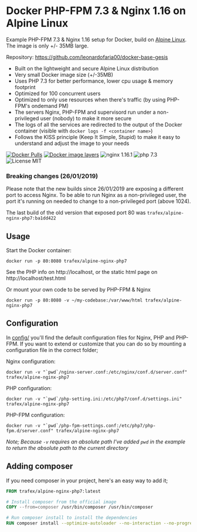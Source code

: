 # Docker PHP-FPM 7.3 & Nginx 1.16 on Alpine Linux
Example PHP-FPM 7.3 & Nginx 1.16 setup for Docker, build on [Alpine Linux](http://www.alpinelinux.org/).
The image is only +/- 35MB large.

Repository: https://github.com/leonardofaria00/docker-base-gesis


* Built on the lightweight and secure Alpine Linux distribution
* Very small Docker image size (+/-35MB)
* Uses PHP 7.3 for better performance, lower cpu usage & memory footprint
* Optimized for 100 concurrent users
* Optimized to only use resources when there's traffic (by using PHP-FPM's ondemand PM)
* The servers Nginx, PHP-FPM and supervisord run under a non-privileged user (nobody) to make it more secure
* The logs of all the services are redirected to the output of the Docker container (visible with `docker logs -f <container name>`)
* Follows the KISS principle (Keep It Simple, Stupid) to make it easy to understand and adjust the image to your needs


[![Docker Pulls](https://img.shields.io/docker/pulls/trafex/alpine-nginx-php7.svg)](https://hub.docker.com/r/trafex/alpine-nginx-php7/)
[![Docker image layers](https://images.microbadger.com/badges/image/trafex/alpine-nginx-php7.svg)](https://microbadger.com/images/trafex/alpine-nginx-php7)
![nginx 1.16.1](https://img.shields.io/badge/nginx-1.16-brightgreen.svg)
![php 7.3](https://img.shields.io/badge/php-7.3-brightgreen.svg)
![License MIT](https://img.shields.io/badge/license-MIT-blue.svg)

### Breaking changes (26/01/2019)

Please note that the new builds since 26/01/2019 are exposing a different port to access Nginx.
To be able to run Nginx as a non-privileged user, the port it's running on needed
to change to a non-privileged port (above 1024).

The last build of the old version that exposed port 80 was `trafex/alpine-nginx-php7:ba1dd422`

## Usage

Start the Docker container:

    docker run -p 80:8080 trafex/alpine-nginx-php7

See the PHP info on http://localhost, or the static html page on http://localhost/test.html

Or mount your own code to be served by PHP-FPM & Nginx

    docker run -p 80:8080 -v ~/my-codebase:/var/www/html trafex/alpine-nginx-php7

## Configuration
In [config/](config/) you'll find the default configuration files for Nginx, PHP and PHP-FPM.
If you want to extend or customize that you can do so by mounting a configuration file in the correct folder;

Nginx configuration:

    docker run -v "`pwd`/nginx-server.conf:/etc/nginx/conf.d/server.conf" trafex/alpine-nginx-php7

PHP configuration:

    docker run -v "`pwd`/php-setting.ini:/etc/php7/conf.d/settings.ini" trafex/alpine-nginx-php7

PHP-FPM configuration:

    docker run -v "`pwd`/php-fpm-settings.conf:/etc/php7/php-fpm.d/server.conf" trafex/alpine-nginx-php7

_Note; Because `-v` requires an absolute path I've added `pwd` in the example to return the absolute path to the current directory_ 


## Adding composer

If you need composer in your project, here's an easy way to add it;

```dockerfile
FROM trafex/alpine-nginx-php7:latest

# Install composer from the official image
COPY --from=composer /usr/bin/composer /usr/bin/composer

# Run composer install to install the dependencies
RUN composer install --optimize-autoloader --no-interaction --no-progress
```
